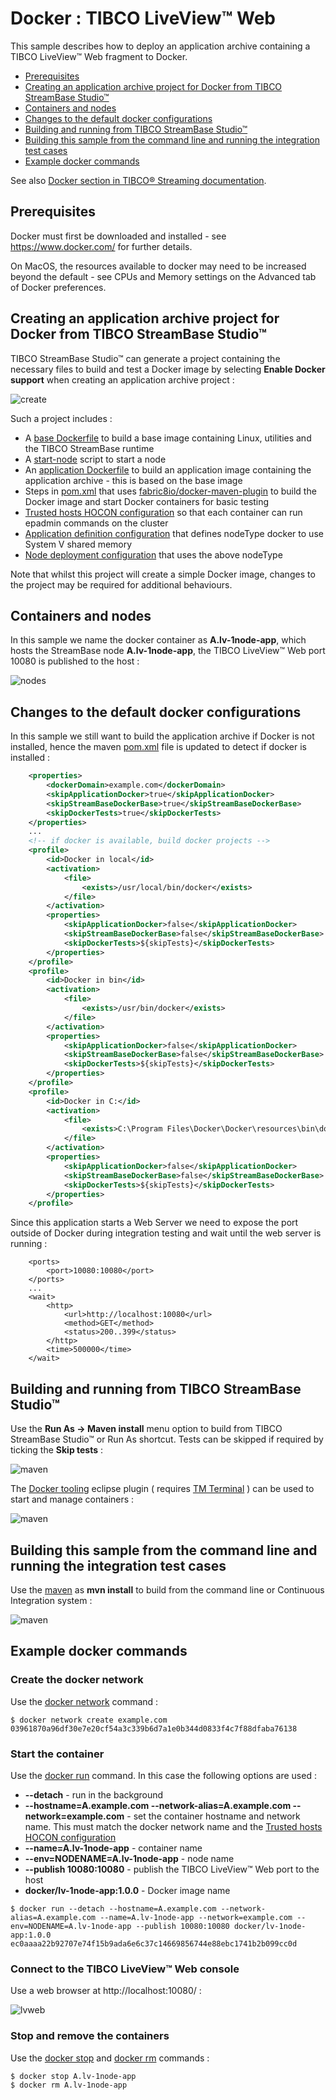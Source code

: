 # Docker : TIBCO LiveView&trade; Web

This sample describes how to deploy an application archive containing a TIBCO LiveView&trade; Web fragment to Docker.

* [Prerequisites](#prerequisites)
* [Creating an application archive project for Docker from TIBCO StreamBase Studio&trade;](#creating-an-application-archive-project-for-docker-from-tibco-streambase-studio-trade)
* [Containers and nodes](#containers-and-nodes)
* [Changes to the default docker configurations](#changes-to-the-default-docker-configurations)
* [Building and running from TIBCO StreamBase Studio&trade;](#building-and-running-from-tibco-streambase-studio-trade)
* [Building this sample from the command line and running the integration test cases](#building-this-sample-from-the-command-line-and-running-the-integration-test-cases)
* [Example docker commands](#example-docker-commands)

See also [Docker section in TIBCO&reg; Streaming documentation](https://docs.tibco.com/pub/str/10.4.0/doc/html/admin/part-docker.html).

<a name="prerequisites"></a>

## Prerequisites

Docker must first be downloaded and installed - see https://www.docker.com/ for further details.

On MacOS, the resources available to docker may need to be increased beyond the default - see
CPUs and Memory settings on the Advanced tab of Docker preferences.

<a name="creating-an-application-archive-project-for-docker-from-tibco-streambase-studio-trade"></a>

## Creating an application archive project for Docker from TIBCO StreamBase Studio&trade;

TIBCO StreamBase Studio&trade; can generate a project containing the necessary files to build and 
test a Docker image by selecting **Enable Docker support** when creating an application archive project :

![create](images/create.png)

Such a project includes :

* A [base Dockerfile](../../main/docker/base/Dockerfile) to build a base image containing Linux, utilities and the TIBCO StreamBase runtime
* A [start-node](../../main/docker/base/start-node) script to start a node
* An [application Dockerfile](../../main/docker/application/Dockerfile) to build an application image containing the application archive - this is based on the base image
* Steps in [pom.xml](../../../pom.xml) that uses [fabric8io/docker-maven-plugin](http://dmp.fabric8.io/) to build the Docker image and start Docker containers for basic testing
* [Trusted hosts HOCON configuration](../../main/configurations/security.conf) so that each container can run epadmin commands on the cluster
* [Application definition configuration](../../main/configurations/app.conf) that defines nodeType docker to use System V shared memory
* [Node deployment configuration](../../main/configurations/defaultnode.conf) that uses the above nodeType

Note that whilst this project will create a simple Docker image, changes to the project may be required for additional behaviours. 

<a name="containers-and-nodes"></a>

## Containers and nodes

In this sample we name the docker container as **A.lv-1node-app**,  which hosts the StreamBase node **A.lv-1node-app**, the TIBCO LiveView&trade; Web port 
10080 is published to the host :

![nodes](images/lv-docker.svg)

<a name="changes-to-the-default-docker-configurations"></a>

## Changes to the default docker configurations

In this sample we still want to build the application archive if Docker is not
installed, hence the maven [pom.xml](../../../pom.xml) file is updated to detect if docker is installed :

```xml
    <properties>
        <dockerDomain>example.com</dockerDomain>
        <skipApplicationDocker>true</skipApplicationDocker>
        <skipStreamBaseDockerBase>true</skipStreamBaseDockerBase>
        <skipDockerTests>true</skipDockerTests>
    </properties>
    ...
    <!-- if docker is available, build docker projects -->
    <profile>
        <id>Docker in local</id>
        <activation>
            <file>
                <exists>/usr/local/bin/docker</exists>
            </file>
        </activation>
        <properties>
            <skipApplicationDocker>false</skipApplicationDocker>
            <skipStreamBaseDockerBase>false</skipStreamBaseDockerBase>
            <skipDockerTests>${skipTests}</skipDockerTests>
        </properties>
    </profile>
    <profile>
        <id>Docker in bin</id>
        <activation>
            <file>
                <exists>/usr/bin/docker</exists>
            </file>
        </activation>
        <properties>
            <skipApplicationDocker>false</skipApplicationDocker>
            <skipStreamBaseDockerBase>false</skipStreamBaseDockerBase>
            <skipDockerTests>${skipTests}</skipDockerTests>
        </properties>
    </profile>
    <profile>
        <id>Docker in C:</id>
        <activation>
            <file>
                <exists>C:\Program Files\Docker\Docker\resources\bin\docker.exe</exists>
            </file>
        </activation>
        <properties>
            <skipApplicationDocker>false</skipApplicationDocker>
            <skipStreamBaseDockerBase>false</skipStreamBaseDockerBase>
            <skipDockerTests>${skipTests}</skipDockerTests>
        </properties>
    </profile>
```

Since this application starts a Web Server we need to expose the port outside of Docker during
integration testing and wait until the web server is running :

```
    <ports> 
        <port>10080:10080</port>
    </ports>
    ...
    <wait>
        <http>
            <url>http://localhost:10080</url>
            <method>GET</method>
            <status>200..399</status>
        </http>
        <time>500000</time>
    </wait>
```

<a name="building-and-running-from-tibco-streambase-studio-trade"></a>

## Building and running from TIBCO StreamBase Studio&trade;

Use the **Run As -> Maven install** menu option to build from TIBCO StreamBase Studio&trade; or Run As shortcut.  Tests can
be skipped if required by ticking the **Skip tests** :

![maven](images/studio-build.gif)

The [Docker tooling](https://marketplace.eclipse.org/content/eclipse-docker-tooling) eclipse plugin
( requires [TM Terminal](https://marketplace.eclipse.org/content/tm-terminal) ) can be used to start and
manage containers :

![maven](images/studio-run.gif)

<a name="building-this-sample-from-the-command-line-and-running-the-integration-test-cases"></a>

## Building this sample from the command line and running the integration test cases

Use the [maven](https://maven.apache.org) as **mvn install** to build from the command line or Continuous Integration system :

![maven](images/maven.gif)

<a name="example-docker-commands"></a>

## Example docker commands

### Create the docker network

Use the [docker network](https://docs.docker.com/engine/reference/commandline/network_create/) command :

```
$ docker network create example.com
03961870a96df30e7e20cf54a3c339b6d7a1e0b344d0833f4c7f88dfaba76138
```

### Start the container

Use the [docker run](https://docs.docker.com/engine/reference/run/) command.  In this case the following options are used :

* **--detach** - run in the background
* **--hostname=A.example.com --network-alias=A.example.com --network=example.com** - set the container hostname and network name. This must match the docker network name and the [Trusted hosts HOCON configuration](../../main/configurations/security.conf)
* **--name=A.lv-1node-app** - container name
* **--env=NODENAME=A.lv-1node-app** - node name
* **--publish 10080:10080** - publish the TIBCO LiveView&trade; Web port to the host
* **docker/lv-1node-app:1.0.0** - Docker image name

```shell
$ docker run --detach --hostname=A.example.com --network-alias=A.example.com --name=A.lv-1node-app --network=example.com --env=NODENAME=A.lv-1node-app --publish 10080:10080 docker/lv-1node-app:1.0.0
ec0aaaa22b92707e74f15b9ada6e6c37c14669856744e88ebc1741b2b099cc0d
```

### Connect to the TIBCO LiveView&trade; Web console

Use a web browser at http://localhost:10080/ :

![lvweb](images/lvweb.gif)

### Stop and remove the containers

Use the [docker stop](https://docs.docker.com/engine/reference/commandline/stop/) and [docker rm](https://docs.docker.com/engine/reference/commandline/rm/) commands :

```shell
$ docker stop A.lv-1node-app
$ docker rm A.lv-1node-app
```
